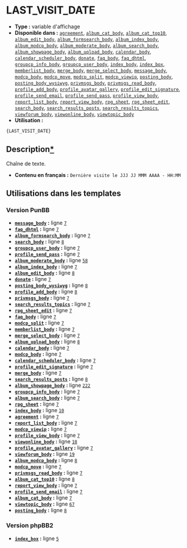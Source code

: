 # LAST_VISIT_DATE
* __Type :__ variable d'affichage
* __Disponible dans :__ [`agreement`](../tpl/var/agreement.md#readme), [`album_cat_body`](../tpl/var/album_cat_body.md#readme), [`album_cat_top10`](../tpl/var/album_cat_top10.md#readme), [`album_edit_body`](../tpl/var/album_edit_body.md#readme), [`album_formsearch_body`](../tpl/var/album_formsearch_body.md#readme), [`album_index_body`](../tpl/var/album_index_body.md#readme), [`album_modcp_body`](../tpl/var/album_modcp_body.md#readme), [`album_moderate_body`](../tpl/var/album_moderate_body.md#readme), [`album_search_body`](../tpl/var/album_search_body.md#readme), [`album_showpage_body`](../tpl/var/album_showpage_body.md#readme), [`album_upload_body`](../tpl/var/album_upload_body.md#readme), [`calendar_body`](../tpl/var/calendar_body.md#readme), [`calendar_scheduler_body`](../tpl/var/calendar_scheduler_body.md#readme), [`donate`](../tpl/var/donate.md#readme), [`faq_body`](../tpl/var/faq_body.md#readme), [`faq_dhtml`](../tpl/var/faq_dhtml.md#readme), [`groupcp_info_body`](../tpl/var/groupcp_info_body.md#readme), [`groupcp_user_body`](../tpl/var/groupcp_user_body.md#readme), [`index_body`](../tpl/var/index_body.md#readme), [`index_box`](../tpl/var/index_box.md#readme), [`memberlist_body`](../tpl/var/memberlist_body.md#readme), [`merge_body`](../tpl/var/merge_body.md#readme), [`merge_select_body`](../tpl/var/merge_select_body.md#readme), [`message_body`](../tpl/var/message_body.md#readme), [`modcp_body`](../tpl/var/modcp_body.md#readme), [`modcp_move`](../tpl/var/modcp_move.md#readme), [`modcp_split`](../tpl/var/modcp_split.md#readme), [`modcp_viewip`](../tpl/var/modcp_viewip.md#readme), [`posting_body`](../tpl/var/posting_body.md#readme), [`posting_body_wysiwyg`](../tpl/var/posting_body_wysiwyg.md#readme), [`privmsgs_body`](../tpl/var/privmsgs_body.md#readme), [`privmsgs_read_body`](../tpl/var/privmsgs_read_body.md#readme), [`profile_add_body`](../tpl/var/profile_add_body.md#readme), [`profile_avatar_gallery`](../tpl/var/profile_avatar_gallery.md#readme), [`profile_edit_signature`](../tpl/var/profile_edit_signature.md#readme), [`profile_send_email`](../tpl/var/profile_send_email.md#readme), [`profile_send_pass`](../tpl/var/profile_send_pass.md#readme), [`profile_view_body`](../tpl/var/profile_view_body.md#readme), [`report_list_body`](../tpl/var/report_list_body.md#readme), [`report_view_body`](../tpl/var/report_view_body.md#readme), [`rpg_sheet`](../tpl/var/rpg_sheet.md#readme), [`rpg_sheet_edit`](../tpl/var/rpg_sheet_edit.md#readme), [`search_body`](../tpl/var/search_body.md#readme), [`search_results_posts`](../tpl/var/search_results_posts.md#readme), [`search_results_topics`](../tpl/var/search_results_topics.md#readme), [`viewforum_body`](../tpl/var/viewforum_body.md#readme), [`viewonline_body`](../tpl/var/viewonline_body.md#readme), [`viewtopic_body`](../tpl/var/viewtopic_body.md#readme)
* __Utilisation :__

```html
{LAST_VISIT_DATE}
```

## Description[*](https://fa-tvars.appspot.com/var/LAST_VISIT_DATE)
Chaîne de texte.

* __Contenu en français :__ `Dernière visite le JJJ JJ MMM AAAA - HH:MM`

## Utilisations dans les templates

### Version PunBB
* __[`message_body`](../tpl/var/message_body.md#readme) :__ ligne [`7`](../tpl/src/punbb/message_body.tpl#L7)
* __[`faq_dhtml`](../tpl/var/faq_dhtml.md#readme) :__ ligne [`7`](../tpl/src/punbb/faq_dhtml.tpl#L7)
* __[`album_formsearch_body`](../tpl/var/album_formsearch_body.md#readme) :__ ligne [`7`](../tpl/src/punbb/album_formsearch_body.tpl#L7)
* __[`search_body`](../tpl/var/search_body.md#readme) :__ ligne [`8`](../tpl/src/punbb/search_body.tpl#L8)
* __[`groupcp_user_body`](../tpl/var/groupcp_user_body.md#readme) :__ ligne [`7`](../tpl/src/punbb/groupcp_user_body.tpl#L7)
* __[`profile_send_pass`](../tpl/var/profile_send_pass.md#readme) :__ ligne [`7`](../tpl/src/punbb/profile_send_pass.tpl#L7)
* __[`album_moderate_body`](../tpl/var/album_moderate_body.md#readme) :__ ligne [`58`](../tpl/src/punbb/album_moderate_body.tpl#L58)
* __[`album_index_body`](../tpl/var/album_index_body.md#readme) :__ ligne [`7`](../tpl/src/punbb/album_index_body.tpl#L7)
* __[`album_edit_body`](../tpl/var/album_edit_body.md#readme) :__ ligne [`8`](../tpl/src/punbb/album_edit_body.tpl#L8)
* __[`donate`](../tpl/var/donate.md#readme) :__ ligne [`7`](../tpl/src/punbb/donate.tpl#L7)
* __[`posting_body_wysiwyg`](../tpl/var/posting_body_wysiwyg.md#readme) :__ ligne [`8`](../tpl/src/punbb/posting_body_wysiwyg.tpl#L8)
* __[`profile_add_body`](../tpl/var/profile_add_body.md#readme) :__ ligne [`8`](../tpl/src/punbb/profile_add_body.tpl#L8)
* __[`privmsgs_body`](../tpl/var/privmsgs_body.md#readme) :__ ligne [`7`](../tpl/src/punbb/privmsgs_body.tpl#L7)
* __[`search_results_topics`](../tpl/var/search_results_topics.md#readme) :__ ligne [`7`](../tpl/src/punbb/search_results_topics.tpl#L7)
* __[`rpg_sheet_edit`](../tpl/var/rpg_sheet_edit.md#readme) :__ ligne [`7`](../tpl/src/punbb/rpg_sheet_edit.tpl#L7)
* __[`faq_body`](../tpl/var/faq_body.md#readme) :__ ligne [`7`](../tpl/src/punbb/faq_body.tpl#L7)
* __[`modcp_split`](../tpl/var/modcp_split.md#readme) :__ ligne [`7`](../tpl/src/punbb/modcp_split.tpl#L7)
* __[`memberlist_body`](../tpl/var/memberlist_body.md#readme) :__ ligne [`7`](../tpl/src/punbb/memberlist_body.tpl#L7)
* __[`merge_select_body`](../tpl/var/merge_select_body.md#readme) :__ ligne [`7`](../tpl/src/punbb/merge_select_body.tpl#L7)
* __[`album_upload_body`](../tpl/var/album_upload_body.md#readme) :__ ligne [`8`](../tpl/src/punbb/album_upload_body.tpl#L8)
* __[`calendar_body`](../tpl/var/calendar_body.md#readme) :__ ligne [`7`](../tpl/src/punbb/calendar_body.tpl#L7)
* __[`modcp_body`](../tpl/var/modcp_body.md#readme) :__ ligne [`7`](../tpl/src/punbb/modcp_body.tpl#L7)
* __[`calendar_scheduler_body`](../tpl/var/calendar_scheduler_body.md#readme) :__ ligne [`7`](../tpl/src/punbb/calendar_scheduler_body.tpl#L7)
* __[`profile_edit_signature`](../tpl/var/profile_edit_signature.md#readme) :__ ligne [`7`](../tpl/src/punbb/profile_edit_signature.tpl#L7)
* __[`merge_body`](../tpl/var/merge_body.md#readme) :__ ligne [`7`](../tpl/src/punbb/merge_body.tpl#L7)
* __[`search_results_posts`](../tpl/var/search_results_posts.md#readme) :__ ligne [`8`](../tpl/src/punbb/search_results_posts.tpl#L8)
* __[`album_showpage_body`](../tpl/var/album_showpage_body.md#readme) :__ ligne [`222`](../tpl/src/punbb/album_showpage_body.tpl#L222)
* __[`groupcp_info_body`](../tpl/var/groupcp_info_body.md#readme) :__ ligne [`7`](../tpl/src/punbb/groupcp_info_body.tpl#L7)
* __[`album_search_body`](../tpl/var/album_search_body.md#readme) :__ ligne [`7`](../tpl/src/punbb/album_search_body.tpl#L7)
* __[`rpg_sheet`](../tpl/var/rpg_sheet.md#readme) :__ ligne [`7`](../tpl/src/punbb/rpg_sheet.tpl#L7)
* __[`index_body`](../tpl/var/index_body.md#readme) :__ ligne [`10`](../tpl/src/punbb/index_body.tpl#L10)
* __[`agreement`](../tpl/var/agreement.md#readme) :__ ligne [`7`](../tpl/src/punbb/agreement.tpl#L7)
* __[`report_list_body`](../tpl/var/report_list_body.md#readme) :__ ligne [`7`](../tpl/src/punbb/report_list_body.tpl#L7)
* __[`modcp_viewip`](../tpl/var/modcp_viewip.md#readme) :__ ligne [`7`](../tpl/src/punbb/modcp_viewip.tpl#L7)
* __[`profile_view_body`](../tpl/var/profile_view_body.md#readme) :__ ligne [`7`](../tpl/src/punbb/profile_view_body.tpl#L7)
* __[`viewonline_body`](../tpl/var/viewonline_body.md#readme) :__ ligne [`18`](../tpl/src/punbb/viewonline_body.tpl#L18)
* __[`profile_avatar_gallery`](../tpl/var/profile_avatar_gallery.md#readme) :__ ligne [`7`](../tpl/src/punbb/profile_avatar_gallery.tpl#L7)
* __[`viewforum_body`](../tpl/var/viewforum_body.md#readme) :__ ligne [`19`](../tpl/src/punbb/viewforum_body.tpl#L19)
* __[`album_modcp_body`](../tpl/var/album_modcp_body.md#readme) :__ ligne [`8`](../tpl/src/punbb/album_modcp_body.tpl#L8)
* __[`modcp_move`](../tpl/var/modcp_move.md#readme) :__ ligne [`7`](../tpl/src/punbb/modcp_move.tpl#L7)
* __[`privmsgs_read_body`](../tpl/var/privmsgs_read_body.md#readme) :__ ligne [`7`](../tpl/src/punbb/privmsgs_read_body.tpl#L7)
* __[`album_cat_top10`](../tpl/var/album_cat_top10.md#readme) :__ ligne [`8`](../tpl/src/punbb/album_cat_top10.tpl#L8)
* __[`report_view_body`](../tpl/var/report_view_body.md#readme) :__ ligne [`7`](../tpl/src/punbb/report_view_body.tpl#L7)
* __[`profile_send_email`](../tpl/var/profile_send_email.md#readme) :__ ligne [`7`](../tpl/src/punbb/profile_send_email.tpl#L7)
* __[`album_cat_body`](../tpl/var/album_cat_body.md#readme) :__ ligne [`7`](../tpl/src/punbb/album_cat_body.tpl#L7)
* __[`viewtopic_body`](../tpl/var/viewtopic_body.md#readme) :__ ligne [`67`](../tpl/src/punbb/viewtopic_body.tpl#L67)
* __[`posting_body`](../tpl/var/posting_body.md#readme) :__ ligne [`8`](../tpl/src/punbb/posting_body.tpl#L8)

### Version phpBB2
* __[`index_box`](../tpl/var/index_box.md#readme) :__ ligne [`5`](../tpl/src/subsilver/index_box.tpl#L5)